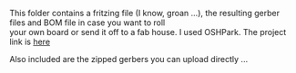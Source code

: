 This folder contains a fritzing file (I know, groan ...), the resulting gerber files and BOM file in case you want to roll  
your own board or send it off to a fab house. I used OSHPark. The project link is [here](https://oshpark.com/shared_projects/PDBvR61N)  

Also included are the zipped gerbers you can upload directly ...
